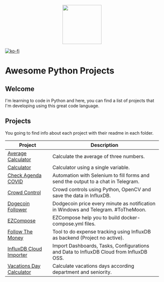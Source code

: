 <p align="center">
  <img src="https://user-images.githubusercontent.com/64545348/114571921-6a9cae00-9c4d-11eb-8003-ab3b48cdf120.png" width="128" height="128"/>
</p>

[![ko-fi](https://ko-fi.com/img/githubbutton_sm.svg)](https://ko-fi.com/B0B34N5TU)

# Awesome Python Projects
## Welcome
I'm learning to code in Python and here, you can find a list of projects that I'm developing using this great code language.

## Projects
You going to find info about each project with their readme in each folder. 

| Project    | Description |
|----------------------|-------------|
| [Average Calculator](average-grades-calculator) | Calculate the average of three numbers. |
| [Calculator](one-variable-calculator) | Calculator using a single variable. |
| [Check Agenda COVID](check-agenda-covid) | Automation with Selenium to fill forms and send the output to a chat in Telegram. |
| [Crowd Control](https://github.com/xe-nvdk/crowd-counter) | Crowd controls using Python, OpenCV and save the data in InfluxDB. |
| [Dogecoin Follower](dogecoin-follower) | Dodgecoin price every minute as notification in Windows and Telegram. #ToTheMoon. |
| [EZCompose](https://github.com/xe-nvdk/ezcompose) | EZCompose help you to build docker-compose.yml files. |
| [Follow The Money](follow-the-money) | Tool to do expense tracking using InfluxDB as backend (Project no active). |
| [InfluxDB Cloud Importer](https://github.com/xe-nvdk/influxdb-cloud-importer) | Import Dashboards, Tasks, Configurations and Data to InfluxDB Cloud from InfluxDB OSS. |
| [Vacations Day Calculator](vacactions-days-calculator) | Calculate vacations days according department and seniority. |

